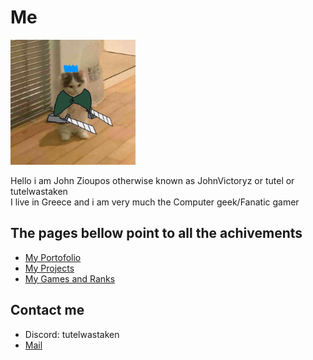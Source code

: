 # Me

<img src="pfp.jpg" alt="drawing" width="200"/>

Hello i am John Zioupos otherwise known as JohnVictoryz or tutel or tutelwastaken \
I live in Greece and i am very much the Computer geek/Fanatic gamer

## The pages bellow point to all the achivements

- [My Portofolio](portofolio.md)
- [My Projects](projects.md)
- [My Games and Ranks](games.md)

## Contact me

- Discord: tutelwastaken
- [Mail](mailto:john.g.zioupos@gmail.com)

